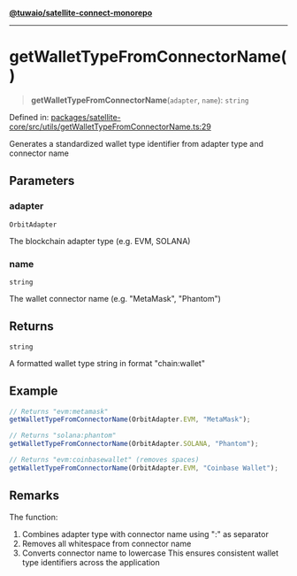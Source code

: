 [**@tuwaio/satellite-connect-monorepo**](../../../README.md)

***

# getWalletTypeFromConnectorName()

> **getWalletTypeFromConnectorName**(`adapter`, `name`): `string`

Defined in: [packages/satellite-core/src/utils/getWalletTypeFromConnectorName.ts:29](https://github.com/TuwaIO/satellite-connect/blob/ab2889dc16e93ed4e3266b0857ac4dc0998ff86f/packages/satellite-core/src/utils/getWalletTypeFromConnectorName.ts#L29)

Generates a standardized wallet type identifier from adapter type and connector name

## Parameters

### adapter

`OrbitAdapter`

The blockchain adapter type (e.g. EVM, SOLANA)

### name

`string`

The wallet connector name (e.g. "MetaMask", "Phantom")

## Returns

`string`

A formatted wallet type string in format "chain:wallet"

## Example

```typescript
// Returns "evm:metamask"
getWalletTypeFromConnectorName(OrbitAdapter.EVM, "MetaMask");

// Returns "solana:phantom"
getWalletTypeFromConnectorName(OrbitAdapter.SOLANA, "Phantom");

// Returns "evm:coinbasewallet" (removes spaces)
getWalletTypeFromConnectorName(OrbitAdapter.EVM, "Coinbase Wallet");
```

## Remarks

The function:
1. Combines adapter type with connector name using ":" as separator
2. Removes all whitespace from connector name
3. Converts connector name to lowercase
This ensures consistent wallet type identifiers across the application

